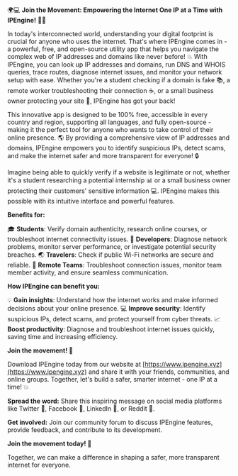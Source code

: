 🌍💻 **Join the Movement: Empowering the Internet One IP at a Time with IPEngine!** 📡🔥

In today's interconnected world, understanding your digital footprint is crucial for anyone who uses the internet. That's where IPEngine comes in - a powerful, free, and open-source utility app that helps you navigate the complex web of IP addresses and domains like never before! 💥 With IPEngine, you can look up IP addresses and domains, run DNS and WHOIS queries, trace routes, diagnose internet issues, and monitor your network setup with ease. Whether you're a student checking if a domain is fake 📚, a remote worker troubleshooting their connection ☕️, or a small business owner protecting your site 💼, IPEngine has got your back!

This innovative app is designed to be 100% free, accessible in every country and region, supporting all languages, and fully open-source - making it the perfect tool for anyone who wants to take control of their online presence. 🌎 By providing a comprehensive view of IP addresses and domains, IPEngine empowers you to identify suspicious IPs, detect scams, and make the internet safer and more transparent for everyone! 🔒

Imagine being able to quickly verify if a website is legitimate or not, whether it's a student researching a potential internship 📊 or a small business owner protecting their customers' sensitive information 💻. IPEngine makes this possible with its intuitive interface and powerful features.

**Benefits for:**

🎓 **Students**: Verify domain authenticity, research online courses, or troubleshoot internet connectivity issues.
💼 **Developers**: Diagnose network problems, monitor server performance, or investigate potential security breaches.
🌏 **Travelers**: Check if public Wi-Fi networks are secure and reliable.
👥 **Remote Teams**: Troubleshoot connection issues, monitor team member activity, and ensure seamless communication.

**How IPEngine can benefit you:**

💡 **Gain insights**: Understand how the internet works and make informed decisions about your online presence.
💻 **Improve security**: Identify suspicious IPs, detect scams, and protect yourself from cyber threats.
📈 **Boost productivity**: Diagnose and troubleshoot internet issues quickly, saving time and increasing efficiency.

**Join the movement! 🚀**

Download IPEngine today from our website at [https://www.ipengine.xyz](https://www.ipengine.xyz) and share it with your friends, communities, and online groups. Together, let's build a safer, smarter internet - one IP at a time! 💥

**Spread the word:** Share this inspiring message on social media platforms like Twitter 📱, Facebook 👫, LinkedIn 💼, or Reddit 🤖.

**Get involved:** Join our community forum to discuss IPEngine features, provide feedback, and contribute to its development.

**Join the movement today! 🎉**

Together, we can make a difference in shaping a safer, more transparent internet for everyone.